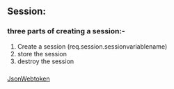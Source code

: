 ## Session:

### three parts of creating a session:-

1. Create a session (req.session.sessionvariablename)
2. store the session
3. destroy the session

###

[JsonWebtoken](https://jwt.io/)
